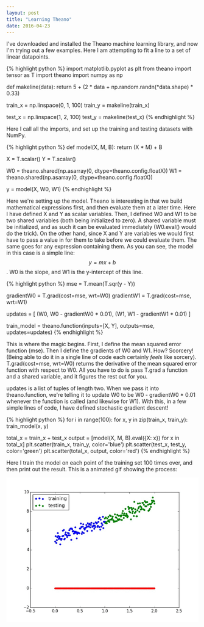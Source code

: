 ```yaml
---
layout: post
title: "Learning Theano"
date: 2016-04-23
---
```


I've downloaded and installed the Theano machine learning library, and now I'm trying out a few examples. Here I am attempting to fit a line to a set of linear datapoints.

{% highlight python %}
import matplotlib.pyplot as plt
from theano import tensor as T
import theano
import numpy as np

def makeline(data):
    return 5 + (2 * data + np.random.randn(*data.shape) * 0.33)

train_x = np.linspace(0, 1, 100)
train_y = makeline(train_x)

test_x = np.linspace(1, 2, 100)
test_y = makeline(test_x)
{% endhighlight %}

Here I call all the imports, and set up the training and testing datasets with NumPy.

{% highlight python %}
def model(X, M, B):
    return (X * M) + B

X = T.scalar()
Y = T.scalar()

W0 = theano.shared(np.asarray(0, dtype=theano.config.floatX))
W1 = theano.shared(np.asarray(0, dtype=theano.config.floatX))

y = model(X, W0, W1)
{% endhighlight %}

Here we're setting up the model. Theano is interesting in that we build mathematical expressions first, and then evaluate them at a later time. Here I have defined X and Y as scalar variables. Then, I defined W0 and W1 to be two shared variables (both being initialized to zero). A shared variable must be initialized, and as such it can be evaluated immediately (W0.eval() would do the trick). On the other hand, since X and Y are variables we would first have to pass a value in for them to take before we could evaluate them. The same goes for any expression containing them. As you can see, the model in this case is a simple line: $$y=mx+b$$. W0 is the slope, and W1 is the y-intercept of this line.

{% highlight python %}
mse = T.mean(T.sqr(y - Y))

gradientW0 = T.grad(cost=mse, wrt=W0)
gradientW1 = T.grad(cost=mse, wrt=W1)

updates = [
  (W0, W0 - gradientW0 * 0.01),
  (W1, W1 - gradientW1 * 0.01)
]

train_model = theano.function(inputs=[X, Y], outputs=mse, updates=updates)
{% endhighlight %}

This is where the magic begins. First, I define the mean squared error function (mse). Then I define the gradients of W0 and W1. How? Scorcery! (Being able to do it in a single line of code each certainly *feels* like sorcery). T.grad(cost=mse, wrt=W0) returns the derivative of the mean squared error function with respect to W0. All you have to do is pass T.grad a function and a shared variable, and it figures the rest out for you.

updates is a list of tuples of length two. When we pass it into theano.function, we're telling it to update W0 to be W0 - gradientW0 * 0.01 whenever the function is called (and likewise for W1). With this, in a few simple lines of code, I have defined stochastic gradient descent!

{% highlight python %}
for i in range(100):
    for x, y in zip(train_x, train_y):
        train_model(x, y)

total_x = train_x + test_x
output = [model(X, M, B).eval({X: x}) for x in total_x]
plt.scatter(train_x, train_y, color='blue')
plt.scatter(test_x, test_y, color='green')
plt.scatter(total_x, output, color='red')
{% endhighlight %}

Here I train the model on each point of the training set 100 times over, and then print out the result. This is a animated gif showing the process:

<img src="https://github.com/lhannest/learningTheano/blob/master/linear_regression/images/animation.gif?raw=true" alt="hi" class="inline"/>
